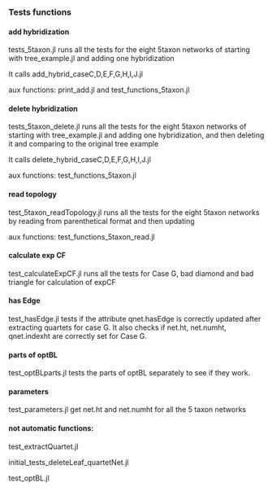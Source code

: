 ### Tests functions

#### add hybridization

tests_5taxon.jl runs all the tests for the eight 5taxon networks of
starting with tree_example.jl and adding one hybridization

It calls add_hybrid_caseC,D,E,F,G,H,I,J.jl

aux functions: print_add.jl and test_functions_5taxon.jl

#### delete hybridization

tests_5taxon_delete.jl runs all the tests for the eight 5taxon
networks of starting with tree_example.jl and adding one
hybridization, and then deleting it and comparing to the original tree
example

It calls delete_hybrid_caseC,D,E,F,G,H,I,J.jl

aux functions: test_functions_5taxon.jl

#### read topology

test_5taxon_readTopology.jl runs all the tests for the eight 5taxon
networks by reading from parenthetical format and then updating

aux functions: test_functions_5taxon_read.jl

#### calculate exp CF

test_calculateExpCF.jl runs all the tests for Case G, bad diamond and
bad triangle for calculation of expCF

#### has Edge

test_hasEdge.jl tests if the attribute qnet.hasEdge is correctly
updated after extracting quartets for case G. It also checks if
net.ht, net.numht, qnet.indexht are correctly set for Case G.

#### parts of optBL

test_optBLparts.jl tests the parts of optBL separately to see if they
work.

#### parameters

test_parameters.jl get net.ht and net.numht for all the 5 taxon networks

#### not automatic functions:

test_extractQuartet.jl

initial_tests_deleteLeaf_quartetNet.jl

test_optBL.jl
